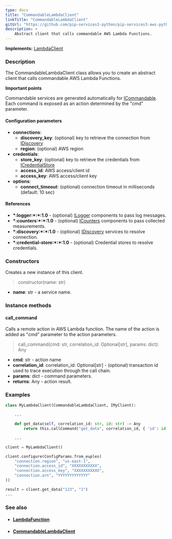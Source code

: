 ```yaml
---
type: docs
title: "CommandableLambdaClient"
linkTitle: "CommandableLambdaClient"
gitUrl: "https://github.com/pip-services3-python/pip-services3-aws-python"
description: >
    Abstract client that calls commandable AWS Lambda Functions.
---
```


**Implements:** [LambdaClient](../lambda_client)

### Description
The CommandableLambdaClient class allows you to create an abstract client that calls commandable AWS Lambda Functions.

**Important points**

Commandable services are generated automatically for [ICommandable](../../../commons/commands/icommandable).
Each command is exposed as an action determined by the "cmd" parameter.


#### Configuration parameters

- **connections**:                   
    - **discovery_key**: (optional) key to retrieve the connection from [IDiscovery](../../../components/connect/idiscovery)
    - **region**: (optional) AWS region
- **credentials**:    
    - **store_key**: (optional) key to retrieve the credentials from [ICredentialStore](../../../components/auth/icredential_store)
    - **access_id**: AWS access/client id
    - **access_key**: AWS access/client key
- **options**:
    - **connect_timeout**: (optional) connection timeout in milliseconds (default: 10 sec)

#### References
- **\*:logger:\*:\*:1.0** - (optional) [ILogger](../../../components/log/ilogger) components to pass log messages.
- **\*:counters:\*:\*:1.0** - (optional) [ICounters](../../../components/count/icounters) components to pass collected measurements.
- **\*:discovery:\*:\*:1.0** - (optional) [IDiscovery](../../../components/connect/idiscovery) services to resolve connection.
- **\*:credential-store:\*:\*:1.0** - (optional) Credential stores to resolve credentials.

### Constructors
Creates a new instance of this client.

> constructor(name: str)

- **name**: str - a service name.

### Instance methods

#### call_command
Calls a remote action in AWS Lambda function.
The name of the action is added as "cmd" parameter
to the action parameters. 

> call_command(cmd: str, correlation_id: Optional[str], params: dict): Any

- **cmd**: str - action name
- **correlation_id**: correlation_id: Optional[str] - (optional) transaction id used to trace execution through the call chain.
- **params**: dict - command parameters.
- **returns**: Any - action result.



### Examples

```python
class MyLambdaClient(CommandableLambdaClient, IMyClient):

    ...

    def get_data(self, correlation_id: str, id: str) -> Any
        return this.callCommand("get_data", correlation_id, { 'id': id })

    ...

client = MyLambdaClient()

client.configure(ConfigParams.from_еuples(
    "connection.region", "us-east-1",
    "connection.access_id", "XXXXXXXXXXX",
    "connection.access_key", "XXXXXXXXXXX",
    "connection.arn", "YYYYYYYYYYYYY"
))

result = client.get_data("123", "1")
...
```

### See also
- #### [LambdaFunction](../../containers/lambda_function)
- #### [CommandableLambdaClient](../../clients/commandable_lambda_client)
